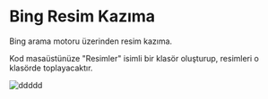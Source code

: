 # Bing Resim Kazıma

Bing arama motoru üzerinden resim kazıma.

Kod masaüstünüze "Resimler" isimli bir klasör oluşturup, resimleri o klasörde toplayacaktır.

![ddddd](https://github.com/AnlasEkonomi/BingResimKazima/assets/173607120/0e539e15-2ad2-4d80-a319-bfd257a9505d)

